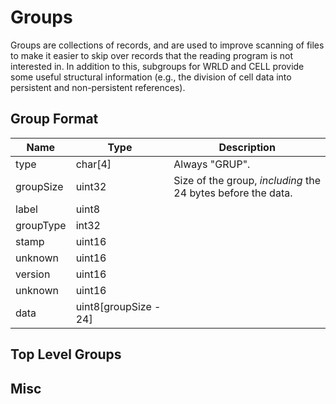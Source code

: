 Groups
======

Groups are collections of records, and are used to improve scanning of files to make it easier to skip over records that the reading program is not interested in. In addition to this, subgroups for WRLD and CELL provide some useful structural information (e.g., the division of cell data into persistent and non-persistent references).

## Group Format

Name | Type | Description
-----|------|------------
type | char[4] | Always "GRUP".
groupSize | uint32 | Size of the group, *including* the 24 bytes before the data.
label | uint8 | 
groupType | int32 | 
stamp | uint16 | 
unknown | uint16 |
version | uint16 |
unknown | uint16 |
data | uint8[groupSize - 24] |

## Top Level Groups

## Misc
